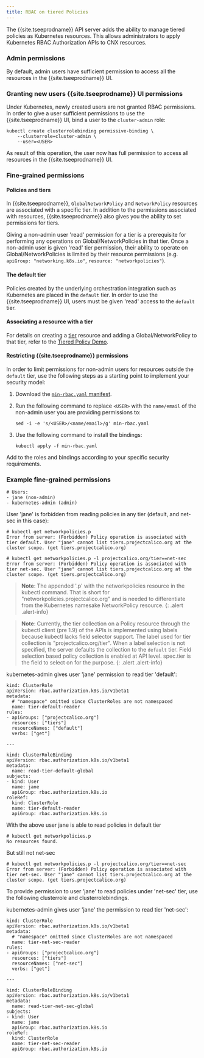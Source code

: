 ```yaml
---
title: RBAC on tiered Policies
---
```


The {{site.tseeprodname}} API server adds the ability to manage tiered
policies as Kubernetes resources. This allows administrators to apply
Kubernetes RBAC Authorization APIs to CNX resources.

### Admin permissions

By default, admin users have sufficient permission to access all the resources
in the {{site.tseeprodname}} UI.

### Granting new users {{site.tseeprodname}} UI permissions

Under Kubernetes, newly created users are not granted RBAC permissions. In
order to give a user sufficient permissions to use the {{site.tseeprodname}} UI,
bind a user to the `cluster-admin` role:

```
kubectl create clusterrolebinding permissive-binding \
    --clusterrole=cluster-admin \
    --user=<USER>
```

As result of this operation, the user now has full permission to access all
resources in the {{site.tseeprodname}} UI.

### Fine-grained permissions

#### Policies and tiers

In {{site.tseeprodname}}, `GlobalNetworkPolicy` and `NetworkPolicy` resources
are associated with a specific tier. In addition to the permissions associated
with resources, {{site.tseeprodname}} also gives you the ability to set permissions
for tiers.

Giving a non-admin user 'read' permission for a tier is a prerequisite for
performing any operations on Global/NetworkPolicies in that tier. Once a
non-admin user is given 'read' tier permission, their ability to operate on
Global/NetworkPolicies is limited by their resource permissions (e.g.
`apiGroup: "networking.k8s.io"`, `resource: "networkpolicies"`).

#### The default tier

Policies created by the underlying orchestration integration such as Kubernetes
are placed in the `default` tier. In order to use the {{site.tseeprodname}} UI,
users must be given 'read' access to the `default` tier.

#### Associating a resource with a tier

For details on creating a [tier]({{site.baseurl}}/{{page.version}}/reference/calicoctl/resources/tier)
resource and adding a Global/NetworkPolicy to that tier, refer to the
[Tiered Policy Demo]({{site.baseurl}}/{{page.version}}/getting-started/cnx/tiered-policy-cnx/).

#### Restricting {{site.tseeprodname}} permissions

In order to limit permissions for non-admin users for resources
outside the `default` tier, use the following steps as a starting point
to implement your security model:

1. Download the [`min-rbac.yaml` manifest]({{site.baseurl}}/{{page.version}}/getting-started/kubernetes/installation/hosted/cnx/demo-manifests/min-rbac.yaml).

1. Run the following command to replace `<USER>` with the `name/email` of
   the non-admin user you are providing permissions to:

   ```
   sed -i -e 's/<USER>/<name/email>/g' min-rbac.yaml
   ```

1. Use the following command to install the bindings:

   ```
   kubectl apply -f min-rbac.yaml
   ```

Add to the roles and bindings according to your specific security requirements.

### Example fine-grained permissions

```
# Users:
- jane (non-admin)
- kubernetes-admin (admin)
```

User 'jane' is forbidden from reading policies in any tier (default, and
net-sec in this case):

```
# kubectl get networkpolicies.p
Error from server: (Forbidden) Policy operation is associated with tier default. User "jane" cannot list tiers.projectcalico.org at the cluster scope. (get tiers.projectcalico.org)

# kubectl get networkpolicies.p -l projectcalico.org/tier==net-sec
Error from server: (Forbidden) Policy operation is associated with tier net-sec. User "jane" cannot list tiers.projectcalico.org at the cluster scope. (get tiers.projectcalico.org)
```

> **Note**: The appended '.p' with the networkpolicies resource in the kubectl
  command. That is short for "networkpolicies.projectcalico.org" and is needed
  to differentiate from the Kubernetes namesake NetworkPolicy resource.
{: .alert .alert-info}

> **Note**: Currently, the tier collection on a Policy resource through the
  kubectl client (pre 1.9) of the APIs is implemented using labels because
  kubectl lacks field selector support. The label used for tier collection
  is "projectcalico.org/tier". When a label selection is not specified, the
  server defaults the collection to the `default` tier. Field selection based
  policy collection is enabled at API level. spec.tier is the field to select
  on for the purpose.
{: .alert .alert-info}

kubernetes-admin gives user 'jane' permission to read tier 'default':

```
kind: ClusterRole
apiVersion: rbac.authorization.k8s.io/v1beta1
metadata:
  # "namespace" omitted since ClusterRoles are not namespaced
  name: tier-default-reader
rules:
- apiGroups: ["projectcalico.org"]
  resources: ["tiers"]
  resourceNames: ["default"]
  verbs: ["get"]

---

kind: ClusterRoleBinding
apiVersion: rbac.authorization.k8s.io/v1beta1
metadata:
  name: read-tier-default-global
subjects:
- kind: User
  name: jane
  apiGroup: rbac.authorization.k8s.io
roleRef:
  kind: ClusterRole
  name: tier-default-reader
  apiGroup: rbac.authorization.k8s.io
```

With the above user jane is able to read policies in default tier
```
# kubectl get networkpolicies.p
No resources found.
```
But still not net-sec
```
# kubectl get networkpolicies.p -l projectcalico.org/tier==net-sec
Error from server: (Forbidden) Policy operation is associated with tier net-sec. User "jane" cannot list tiers.projectcalico.org at the cluster scope. (get tiers.projectcalico.org)
```

To provide permission to user 'jane' to read policies under 'net-sec' tier,
use the following clusterrole and clusterrolebindings.

kubernetes-admin gives user 'jane' the permission to read tier 'net-sec':
```
kind: ClusterRole
apiVersion: rbac.authorization.k8s.io/v1beta1
metadata:
  # "namespace" omitted since ClusterRoles are not namespaced
  name: tier-net-sec-reader
rules:
- apiGroups: ["projectcalico.org"]
  resources: ["tiers"]
  resourceNames: ["net-sec"]
  verbs: ["get"]

---

kind: ClusterRoleBinding
apiVersion: rbac.authorization.k8s.io/v1beta1
metadata:
  name: read-tier-net-sec-global
subjects:
- kind: User
  name: jane
  apiGroup: rbac.authorization.k8s.io
roleRef:
  kind: ClusterRole
  name: tier-net-sec-reader
  apiGroup: rbac.authorization.k8s.io
```
